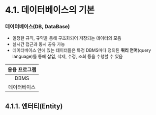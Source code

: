# 4.1. 데이터베이스의 기본

### 데이터베이스(DB, DataBase)

- 일정한 규칙, 규약을 통해 구조화되어 저장되는 데이터의 모음
- 실시간 접근과 동시 공유 가능
- 데이터베이스 안에 있는 데이터들은 특정 DBMS마다 정의된 **쿼리 언어**(query language)를 통해 삽입, 삭제, 수정, 조회 등을 수행할 수 있음

|응용 프로그램|
|:---:|
|DBMS|
|데이터베이스|

## 4.1.1. 엔터티(Entity)
